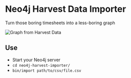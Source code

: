 # Neo4j Harvest Data Importer

Turn those boring timesheets into a less-boring graph

![Graph from Harvest Data](http://kurtzkloud.com/harvest-graph.png)

## Use
- Start your Neo4j server
- `cd neo4j-harvest-importer/`
- `bin/import path/to/csv/file.csv`
